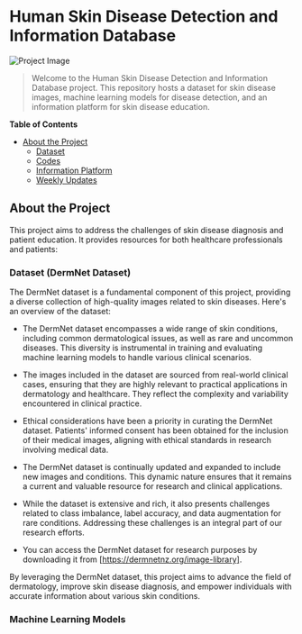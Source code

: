
# Human Skin Disease Detection and Information Database

![Project Image](project_image.png)


> Welcome to the Human Skin Disease Detection and Information Database project. This repository hosts a dataset for skin disease images, machine learning models for disease detection, and an information platform for skin disease education.

**Table of Contents**

- [About the Project](#about-the-project)
  - [Dataset](#dataset)
  - [Codes](#code)
  - [Information Platform](#information-platform)
  - [Weekly Updates](#wiki)



## About the Project

This project aims to address the challenges of skin disease diagnosis and patient education. It provides resources for both healthcare professionals and patients:

### Dataset (DermNet Dataset)

The DermNet dataset is a fundamental component of this project, providing a diverse collection of high-quality images related to skin diseases. Here's an overview of the dataset:

- The DermNet dataset encompasses a wide range of skin conditions, including common dermatological issues, as well as rare and uncommon diseases. This diversity is instrumental in training and evaluating machine learning models to handle various clinical scenarios.

- The images included in the dataset are sourced from real-world clinical cases, ensuring that they are highly relevant to practical applications in dermatology and healthcare. They reflect the complexity and variability encountered in clinical practice.

- Ethical considerations have been a priority in curating the DermNet dataset. Patients' informed consent has been obtained for the inclusion of their medical images, aligning with ethical standards in research involving medical data.

- The DermNet dataset is continually updated and expanded to include new images and conditions. This dynamic nature ensures that it remains a current and valuable resource for research and clinical applications.

- While the dataset is extensive and rich, it also presents challenges related to class imbalance, label accuracy, and data augmentation for rare conditions. Addressing these challenges is an integral part of our research efforts.

- You can access the DermNet dataset for research purposes by downloading it from [https://dermnetnz.org/image-library].

By leveraging the DermNet dataset, this project aims to advance the field of dermatology, improve skin disease diagnosis, and empower individuals with accurate information about various skin conditions.

### Machine Learning Models









